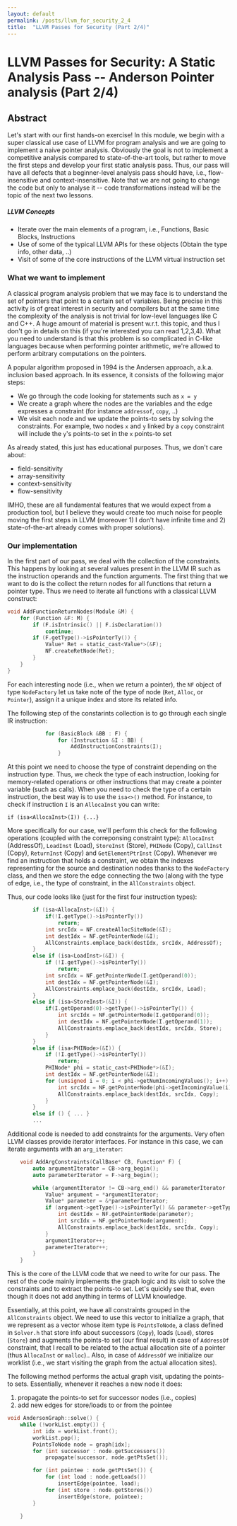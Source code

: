 ```yaml
---
layout: default
permalink: /posts/llvm_for_security_2_4
title:  "LLVM Passes for Security (Part 2/4)"
---
```



# LLVM Passes for Security: A Static Analysis Pass -- Anderson Pointer analysis  (Part 2/4)


## Abstract

Let's start with our first hands-on exercise! In this module, we begin with a super classical use case of LLVM for program analysis and we are going to implement a naive pointer analysis. Obviously the goal is not to implement a competitive analysis compared to state-of-the-art tools, but rather to move the first steps and develop your first static analysis pass. Thus, our pass will have all defects that a beginner-level analysis pass should have, i.e., flow-insensitive and context-insensitive. Note that we are not going to change the code but only to analyse it -- code transformations instead will be the topic of the next two lessons.

##### LLVM Concepts

- Iterate over the main elements of a program, i.e., Functions, Basic Blocks, Instructions
- Use of some of the typical LLVM APIs for these objects (Obtain the type info, other data, ..)
- Visit of some of the core instructions of the LLVM virtual instruction set

### What we want to implement

A classical program analysis problem that we may face is to understand the set of pointers that point to a certain set of variables. Being precise in this activity is of great interest in security and compilers but at the same time the complexity of the analysis is not trivial for low-level languages like C and C++. A huge amount of material is present w.r.t. this topic, and thus I don't go in details on this (if you're interested you can read 1,2,3,4). What you need to understand is that this problem is so complicated in C-like languages because when performing pointer arithmetic, we're allowed to perform arbitrary computations on the pointers.


A popular algorithm proposed in 1994 is the Andersen approach, a.k.a. inclusion based approach. In its essence, it consists of the following major steps:

- We go through the code looking for statements such as `x = y`
- We create a graph where the nodes are the variables and the edge expresses a constraint (for instance `addressof`, `copy`, ..)
- We visit each node and we update the points-to sets by solving the constraints. For example, two nodes `x` and `y` linked by a `copy` constraint will include the `y`'s points-to set in the `x` points-to set


As already stated, this just has educational purposes. Thus, we don't care about:

- field-sensitivity
- array-sensitivity
- context-sensitivity 
- flow-sensitivity

IMHO, these are all fundamental features that we would expect from a production tool, but I believe they would create too much noise for people moving the first steps in LLVM (moreover 1) I don't have infinite time and 2) state-of-the-art already comes with proper solutions).
 
### Our implementation

In the first part of our pass, we deal with the collection of the constraints. This happens by looking at several values present in the LLVM IR such as the instruction operands and the function arguments. The first thing that we want to do is the collect the return nodes for all functions that return a pointer type. Thus we need to iterate all functions with a classical LLVM construct:

```c
void AddFunctionReturnNodes(Module &M) {
    for (Function &F: M) {
        if (F.isIntrinsic() || F.isDeclaration())
            continue;
        if (F.getType()->isPointerTy()) {
            Value* Ret = static_cast<Value*>(&F);
            NF.createRetNode(Ret);
        }
    }
}

```
For each interesting node (i.e., when we return a pointer), the `NF` object of type `NodeFactory` let us take note of the type of node (`Ret`, `Alloc`, or `Pointer`), assign it a unique index and store its related info.

The following step of the constarints collection is to go through each single IR instruction:

```c
            for (BasicBlock &BB : F) {
                for (Instruction &I : BB) {
                    AddInstructionConstraints(I);
                }
```

At this point we need to choose the type of constraint depending on the instruction type. Thus, we check the type of each instruction, looking for memory-related operations or other instructions that may create a pointer variable (such as calls). When you need to check the type of a certain instruction, the best way is to use the `isa<>()` method. For instance, to check if instruction `I` is an `AllocaInst` you can write:

    if (isa<AllocaInst>(I)) {...}

More specifically for our case, we'll perform this check for the following operations (coupled with the correponsing constraint type): `AllocaInst` (AddressOf), `LoadInst` (Load), `StoreInst` (Store), `PHINode` (Copy), `CallInst` (Copy), `ReturnInst` (Copy) and `GetElementPtrInst` (Copy). 
Whenever we find an instruction that holds a constraint, we obtain the indexes representing for the source and destination nodes thanks to the `NodeFactory` class, and then we store the edge connecting the two (along with the type of edge, i.e., the type of constraint, in the `AllConstraints` object.

Thus, our code looks like (just for the first four instruction types):

```c
        if (isa<AllocaInst>(&I)) {
            if(!I.getType()->isPointerTy())
                return;
            int srcIdx = NF.createAllocSiteNode(&I);
            int destIdx = NF.getPointerNode(&I);
            AllConstraints.emplace_back(destIdx, srcIdx, AddressOf);
        }
        else if (isa<LoadInst>(&I)) {
            if (!I.getType()->isPointerTy())
                return;
            int srcIdx = NF.getPointerNode(I.getOperand(0));
            int destIdx = NF.getPointerNode(&I);
            AllConstraints.emplace_back(destIdx, srcIdx, Load);
        }
        else if (isa<StoreInst>(&I)) {
            if(I.getOperand(0)->getType()->isPointerTy()) {
                int srcIdx = NF.getPointerNode(I.getOperand(0));
                int destIdx = NF.getPointerNode(I.getOperand(1));
                AllConstraints.emplace_back(destIdx, srcIdx, Store);
            }
        }
        else if (isa<PHINode>(&I)) {
            if (!I.getType()->isPointerTy())
                return;
            PHINode* phi = static_cast<PHINode*>(&I);
            int destIdx = NF.getPointerNode(&I);
            for (unsigned i = 0; i < phi->getNumIncomingValues(); i++) {
                int srcIdx = NF.getPointerNode(phi->getIncomingValue(i));
                AllConstraints.emplace_back(destIdx, srcIdx, Copy);
            }
        }
        else if () { ... }
        ...
```


Additional code is needed to add constraints for the arguments. Very often LLVM classes provide iterator interfaces. For instance in this case, we can iterate arguments with an `arg_iterator`:

```c
    void AddArgConstraints(CallBase* CB, Function* F) {
        auto argumentIterator = CB->arg_begin();
        auto parameterIterator = F->arg_begin();

        while (argumentIterator != CB->arg_end() && parameterIterator != F->arg_end()) {
            Value* argument = *argumentIterator;
            Value* parameter = &*parameterIterator;
            if (argument->getType()->isPointerTy() && parameter->getType()->isPointerTy()) {
                int destIdx = NF.getPointerNode(parameter);
                int srcIdx = NF.getPointerNode(argument);
                AllConstraints.emplace_back(destIdx, srcIdx, Copy);
            }
            argumentIterator++;
            parameterIterator++;
        }
    }
```

This is the core of the LLVM code that we need to write for our pass. The rest of the code mainly implements the graph logic and its visit to solve the constraints and to extract the points-to set. Let's quickly see that, even though it does not add anything in terms of LLVM knowledge.

Essentially, at this point, we have all constraints grouped in the `AllConstraints` object. We need to use this vector to initialize a graph, that we represent as a vector whose item type is `PointsToNode`, a class defined in `Solver.h` that store info about successors (`Copy`), loads (`Load`), stores (`Store`) and augments the points-to set (our final result) in case of `AddressOf` constraint, that I recall to be related to the actual allocation site of a pointer (thus `AllocaInst` or `malloc`)..
Also, in case of `AddressOf` we initialize our worklist (i.e., we start visiting the graph from the actual allocation sites).

The following method performs the actual graph visit, updating the points-to sets. Essentially, whenever it reaches a new node it does:
1. propagate the points-to set for successor nodes (i.e., copies)
2. add new edges for store/loads to or from the pointee

```c
void AndersonGraph::solve() {
    while (!workList.empty()) {
        int idx = workList.front();
        workList.pop();
        PointsToNode node = graph[idx];
        for (int successor : node.getSuccessors())
            propagate(successor, node.getPtsSet());

        for (int pointee : node.getPtsSet()) {
            for (int load : node.getLoads())
                insertEdge(pointee, load);
            for (int store : node.getStores())
                insertEdge(store, pointee);
        }

    }
```

